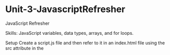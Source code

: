 # Unit-3-JavascriptRefresher

JavaScript Refresher

Skills: JavaScript variables, data types, arrays, and for loops.

Setup
Create a script.js file and then refer to it in an index.html file using the src attribute in the <script> tag. 

Build Specifications
Create a firstName variable. Set it to your first name.
Create a lastName variable. Set it to your last name.
Create a fullName variable. Set it by concatenating firstName and lastName with a space between. (Or use a template literal.) (Don’t know what concatenate means? Google “JavaScript concatenate.”)
Log the fullName variable to the console.
Create a population variable. Set it to the population of Detroit or your favorite city.
Log population to the console.
Multiply the population by 3 and log that to the console.
Create a javaScriptIsCool variable. Set it to the boolean value true.
Create a colors variable. Set it to an array of the colors of the rainbow. (Each color is a string.)
Write a for loop that counts from 1 to 5 and logs each number to the console.
Write a for loop that counts from 0 to 4 and logs each number to the console.

Sample Output

Grant Chirpus
673104
2019312
1
2
3
4
5
0
1
2
3
4
